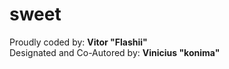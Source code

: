 # sweet

Proudly coded by: **Vitor "Flashii"** <br>
Designated and Co-Autored by: **Vinicius "konima"**
